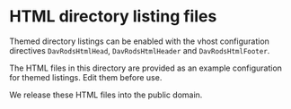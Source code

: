 HTML directory listing files
============================

Themed directory listings can be enabled with the vhost configuration
directives `DavRodsHtmlHead`, `DavRodsHtmlHeader` and
`DavRodsHtmlFooter`.

The HTML files in this directory are provided as an example
configuration for themed listings. Edit them before use.

We release these HTML files into the public domain.
